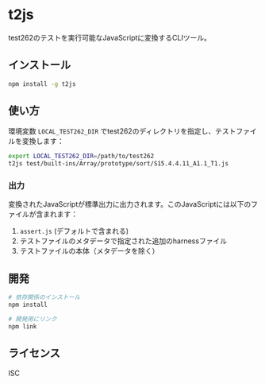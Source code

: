 # t2js

test262のテストを実行可能なJavaScriptに変換するCLIツール。

## インストール

```bash
npm install -g t2js
```

## 使い方

環境変数 `LOCAL_TEST262_DIR` でtest262のディレクトリを指定し、テストファイルを変換します：

```bash
export LOCAL_TEST262_DIR=/path/to/test262
t2js test/built-ins/Array/prototype/sort/S15.4.4.11_A1.1_T1.js
```

### 出力

変換されたJavaScriptが標準出力に出力されます。このJavaScriptには以下のファイルが含まれます：

1. `assert.js` (デフォルトで含まれる)
2. テストファイルのメタデータで指定された追加のharnessファイル
3. テストファイルの本体（メタデータを除く）

## 開発

```bash
# 依存関係のインストール
npm install

# 開発用にリンク
npm link
```

## ライセンス

ISC 